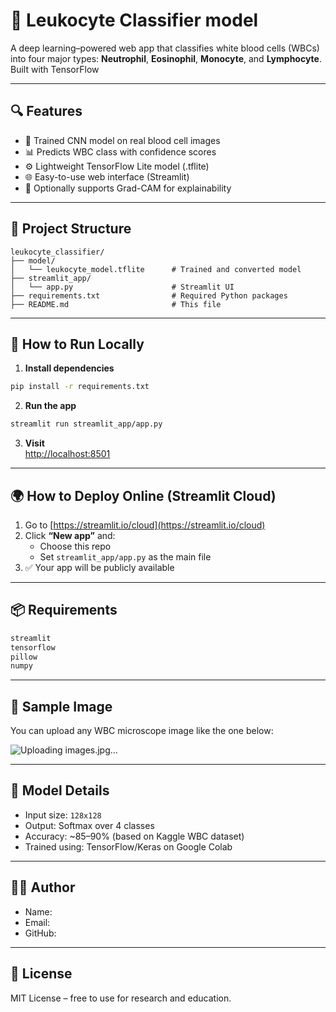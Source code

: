 # 🧬 Leukocyte Classifier model

A deep learning–powered web app that classifies white blood cells (WBCs) into four major types: **Neutrophil**, **Eosinophil**, **Monocyte**, and **Lymphocyte**.  
Built with TensorFlow

---

## 🔍 Features

- 🧠 Trained CNN model on real blood cell images
- 📊 Predicts WBC class with confidence scores
- ⚙️ Lightweight TensorFlow Lite model (.tflite)
- 🌐 Easy-to-use web interface (Streamlit)
- 🧾 Optionally supports Grad-CAM for explainability

---

## 📁 Project Structure

```
leukocyte_classifier/
├── model/
│   └── leukocyte_model.tflite      # Trained and converted model
├── streamlit_app/
│   └── app.py                      # Streamlit UI
├── requirements.txt                # Required Python packages
├── README.md                       # This file
```

---

## 🚀 How to Run Locally

1. **Install dependencies**
```bash
pip install -r requirements.txt
```

2. **Run the app**
```bash
streamlit run streamlit_app/app.py
```

3. **Visit**  
[http://localhost:8501](http://localhost:8501)

---

## 🌍 How to Deploy Online (Streamlit Cloud)

1. Go to [https://streamlit.io/cloud](https://streamlit.io/cloud)
2. Click **“New app”** and:
   - Choose this repo
   - Set `streamlit_app/app.py` as the main file
3. ✅ Your app will be publicly available

---

## 📦 Requirements

```txt
streamlit
tensorflow
pillow
numpy
```

---

## 🧪 Sample Image

You can upload any WBC microscope image like the one below:


![Uploading images.jpg…]()

---

## 🧠 Model Details

- Input size: `128x128`
- Output: Softmax over 4 classes
- Accuracy: ~85–90% (based on Kaggle WBC dataset)
- Trained using: TensorFlow/Keras on Google Colab

---

## 👨‍💻 Author

- Name:
- Email:
- GitHub: 
---

## 📜 License

MIT License – free to use for research and education.
